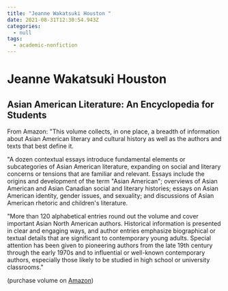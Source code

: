 ```yaml
---
title: "Jeanne Wakatsuki Houston "
date: 2021-08-31T12:30:54.943Z
categories:
  - null
tags:
  - academic-nonfiction
---
```

# Jeanne Wakatsuki Houston

## Asian American Literature: An Encyclopedia for Students

From Amazon: "This volume collects, in one place, a breadth of information about Asian American literary and cultural history as well as the authors and texts that best define it.

"A dozen contextual essays introduce fundamental elements or subcategories of Asian American literature, expanding on social and literary concerns or tensions that are familiar and relevant. Essays include the origins and development of the term "Asian American"; overviews of Asian American and Asian Canadian social and literary histories; essays on Asian American identity, gender issues, and sexuality; and discussions of Asian American rhetoric and children's literature.

"More than 120 alphabetical entries round out the volume and cover important Asian North American authors. Historical information is presented in clear and engaging ways, and author entries emphasize biographical or textual details that are significant to contemporary young adults. Special attention has been given to pioneering authors from the late 19th century through the early 1970s and to influential or well-known contemporary authors, especially those likely to be studied in high school or university classrooms."

(purchase volume on [Amazon](https://smile.amazon.com/Asian-American-Literature-Encyclopedia-Students/dp/1440872880))